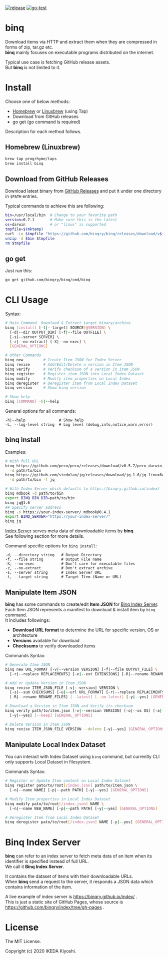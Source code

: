 [![release](https://badgen.net/github/release/binqry/binq)](https://github.com/binqry/binq/releases)
[![go-test](https://github.com/binqry/binq/workflows/go-test/badge.svg)](https://github.com/binqry/binq/actions?query=workflow%3Ago-test)

# binq

Download items via HTTP and extract them when they are compressed in forms of zip, tar.gz etc.  
**binq** mainly focuses on executable programs distributed on the internet.

Typical use case is fetching GitHub release assets.  
But **binq** is not limited to it.

# Install

Choose one of below methods:

- [Homebrew](https://brew.sh/) or [Linuxbrew](https://docs.brew.sh/Homebrew-on-Linux) (using Tap)
- Download from GitHub releases
- go get (go command is required)

Description for each method follows.

## Homebrew (Linuxbrew)

```sh
brew tap progrhyme/taps
brew install binq
```

## Download from GitHub Releases

Download latest binary from [GitHub Releases](https://github.com/binqry/binq/releases)
and put it under one directory in `$PATH` entries.

Typical commands to achieve this are following:

```sh
bin=/usr/local/bin  # Change to your favorite path
version=0.7.1       # Make sure this is the latest
os=darwin           # or "linux" is supported
tmpfile=$(mktemp)
curl -Lo $tmpfile "https://github.com/binqry/binq/releases/download/v${version}/binq_${version}_${os}_amd64.zip"
unzip -d $bin $tmpfile
rm $tmpfile
```

## go get

Just run this:

```sh
go get github.com/binqry/binq/cmd/binq
```

# CLI Usage

Syntax:

```sh
# Main Command. Download & Extract target binary/archive
binq [install] [-t|--target] SOURCE[@VERSION] \
  [-d|--dir OUTPUT_DIR] [-f|--file OUTFILE] \
  [-s|--server SERVER] \
  [-z|--no-extract] [-X|--no-exec] \
  [GENERAL_OPTIONS]

# Other Commands
binq new         # Create Item JSON for Index Server
binq revise      # Add/Edit/Delete a version in Item JSON
binq verify      # Verify checksum of a version in item JSON
binq register    # Register item JSON into Local Index Dataset
binq modify      # Modify item properties on Local Index
binq deregister  # Deregister item from Local Index Dataset
binq version     # Show binq version

# Show help
binq [COMMAND] -h|--help
```

General options for all commands:

```
-h|--help               # Show help
-L, --log-level string  # Log level (debug,info,notice,warn,error)
```

## binq install

Examples:

```sh
# With full URL
binq https://github.com/peco/peco/releases/download/v0.5.7/peco_darwin_amd64.zip \
  -d path/to/bin
binq https://github.com/stedolan/jq/releases/download/jq-1.6/jq-linux64 \
  -d path/to/bin -f jq

# With Index Server which defaults to https://binqry.github.io/index/
binq mdbook -d path/to/bin
export BINQ_BIN_DIR=path/to/bin
binq jq@1.6
## Specify server address
binq -s https://your-index-server/ mdbook@0.4.1
export BINQ_SERVER="https://your-index-server/"
binq jq
```

[Index Server](#binq-index-server) serves meta data of downloadable items by **binq**.  
See following section for more details.

Command specific options for `binq install`:

```
-d, --directory string   # Output Directory
-f, --file string        # Output File name
-X, --no-exec            # Don't care for executable files
-z, --no-extract         # Don't extract archive
-s, --server string      # Index Server URL
-t, --target string      # Target Item (Name or URL)
```

## Manipulate Item JSON

**binq** has some commands to create/edit **Item JSON** for [Binq Index Server](#binq-index-server).  
Each Item JSON represents a manifest to download & install item by `binq` command.  
It includes followings:

- **Download URL format** to determine the URL for specific version, OS or architecture
- **Versions** available for download
- **Checksums** to verify downloaded items

Commands Syntax:

```sh
# Generate Item JSON
binq new URL_FORMAT [-v|--version VERSION] [-f|--file OUTPUT_FILE] \
  [-r|--replace REPLACEMENTS] [-e|--ext EXTENSIONS] [-R|--rename RENAME_FILES] [GENERAL_OPTIONS]

# Add or Update Version in Item JSON
binq revise ITEM_JSON_FILE [-v|--version] VERSION \
  [-s|--sum CHECKSUMS] [-u|--url URL_FORMAT] [-r|--replace REPLACEMENTS] [-e|--ext EXTENSIONS] \
  [-R|--rename RENAME_FILES] [--latest] [--no-latest] [-y|--yes] [GENERAL_OPTIONS]

# Download a Version in Item JSON and Verify its checksum
binq verify path/to/item.json [-v|--version VERSION] [-o|--os OS] [-a|--arch ARCH] \
  [-y|--yes] [--keep] [GENERAL_OPTIONS]

# Delete Version in Item JSON
binq revise ITEM_JSON_FILE VERSION --delete [-y|--yes] [GENERAL_OPTIONS]
```

## Manipulate Local Index Dataset

You can interact with Index Dataset using `binq` command, but currently CLI only supports Local
Dataset in filesystem.

Commands Syntax:

```sh
# Register or Update Item content on Local Index Dataset
binq register pato/to/root[/index.json] path/to/item.json \
  [-n|--name NAME] [-p|--path PATH] [-y|--yes] [GENERAL_OPTIONS]

# Modify Item properties in Local Index Dataset
binq modify pato/to/root[/index.json] NAME \
  [-n|--name NEW_NAME] [-p|--path PATH] [-y|--yes] [GENERAL_OPTIONS]

# Deregister Item from Local Index Dataset
binq deregister pato/to/root[/index.json] NAME [-y|--yes] [GENERAL_OPTIONS]
```

# Binq Index Server

**binq** can refer to an index server to fetch meta data of an item when its identifier is specified
instead of full URL.  
We call it **Binq Index Server**.

It contains the dataset of items with their downloadable URLs.  
When **binq** send a request to the server, it responds a JSON data which contains information of
the item.

A live example of index server is https://binqry.github.io/index/ .  
This is just a static site of GitHub Pages, whose source is https://github.com/binqry/index/tree/gh-pages .

# License

The MIT License.

Copyright (c) 2020 IKEDA Kiyoshi.
